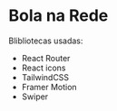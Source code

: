 # Bola na Rede

Blibliotecas usadas:
- React Router
- React icons
- TailwindCSS
- Framer Motion
- Swiper